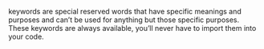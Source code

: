 keywords are special reserved words that have specific meanings and purposes and can’t be used for anything but those specific purposes. These keywords are always available, you’ll never have to import them into your code.
